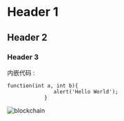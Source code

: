 # Header 1
## Header 2
### Header 3


内嵌代码 : 
```
function(int a, int b){ 
               alert('Hello World');
            }
```



![blockchain](https://ss0.bdstatic.com/70cFvHSh_Q1YnxGkpoWK1HF6hhy/it/u=702257389,1274025419&fm=27&gp=0.jpg "区块链")
